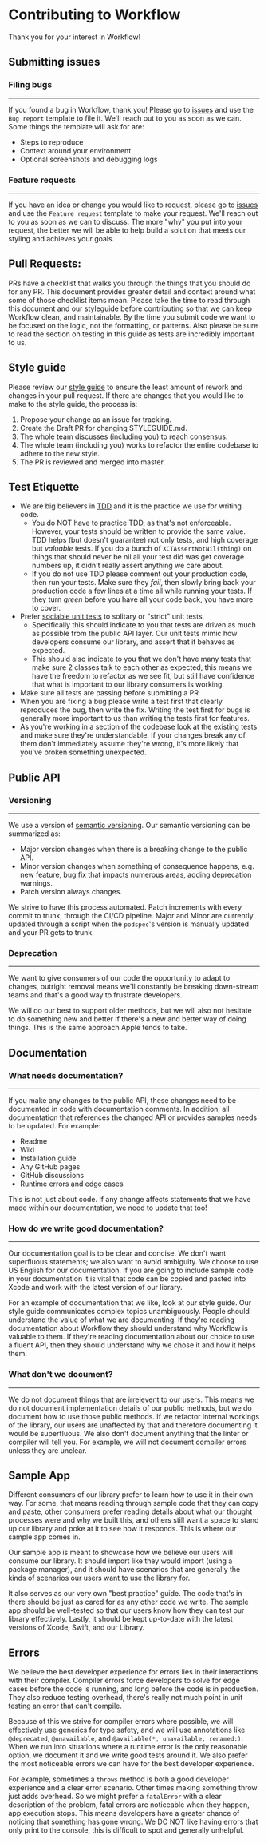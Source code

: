 # Contributing to Workflow
Thank you for your interest in Workflow!

## Submitting issues
### Filing bugs
---
If you found a bug in Workflow, thank you!  Please go to [issues](https://github.com/Tyler-Keith-Thompson/Workflow/issues/new/choose) and use the `Bug report` template to file it.  We'll reach out to you as soon as we can.  Some things the template will ask for are:
- Steps to reproduce
- Context around your environment
- Optional screenshots and debugging logs

### Feature requests
---
If you have an idea or change you would like to request, please go to [issues](https://github.com/Tyler-Keith-Thompson/Workflow/issues/new/choose) and use the `Feature request` template to make your request.  We'll reach out to you as soon as we can to discuss.  The more "why" you put into your request, the better we will be able to help build a solution that meets our styling and achieves your goals.

## Pull Requests:
PRs have a checklist that walks you through the things that you should do for any PR. This document provides greater detail and context around what some of those checklist items mean. Please take the time to read through this document and our styleguide before contributing so that we can keep Workflow clean, and maintainable. By the time you submit code we want to be focused on the logic, not the formatting, or patterns. Also please be sure to read the section on testing in this guide as tests are incredibly important to us.

## Style guide
Please review our [style guide](STYLEGUIDE.md) to ensure the least amount of rework and changes in your pull request.  If there are changes that you would like to make to the style guide, the process is:
1. Propose your change as an issue for tracking.
1. Create the Draft PR for changing STYLEGUIDE.md.
1. The whole team discusses (including you) to reach consensus.
1. The whole team (including you) works to refactor the entire codebase to adhere to the new style.
1. The PR is reviewed and merged into master.

<!-- When a tool is selected for Static Analysis add a section here to document what we care about and the process to change the things about it that we don't like -->

## Test Etiquette
- We are big believers in [TDD](https://en.wikipedia.org/wiki/Test-driven_development) and it is the practice we use for writing code. 
  - You do NOT have to practice TDD, as that's not enforceable. However, your tests should be written to provide the same value. TDD helps (but doesn't guarantee) not only tests, and high coverage but *valuable* tests. If you do a bunch of `XCTAssertNotNil(thing)` on things that should never be nil all your test did was get coverage numbers up, it didn't really assert anything we care about.
  - If you do not use TDD please comment out your production code, then run your tests. Make sure they *fail*, then slowly bring back your production code a few lines at a time all while running your tests. If they turn *green* before you have all your code back, you have more to cover.
- Prefer [sociable unit tests](https://martinfowler.com/bliki/UnitTest.html/) to solitary or "strict" unit tests.
  - Specifically this should indicate to you that tests are driven as much as possible from the public API layer. Our unit tests mimic how developers consume our library, and assert that it behaves as expected.
  - This should also indicate to you that we don't have many tests that make sure 2 classes talk to each other as expected, this means we have the freedom to refactor as we see fit, but still have confidence that what is important to our library consumers is working.
- Make sure all tests are passing before submitting a PR
- When you are fixing a bug please write a test first that clearly reproduces the bug, then write the fix. Writing the test first for bugs is generally more important to us than writing the tests first for features.
- As you're working in a section of the codebase look at the existing tests and make sure they're understandable. If your changes break any of them don't immediately assume they're wrong, it's more likely that you've broken something unexpected.

## Public API
### Versioning
---
We use a version of [semantic versioning](https://semver.org/#summary). Our semantic versioning can be summarized as:

* Major version changes when there is a breaking change to the public API.
* Minor version changes when something of consequence happens, e.g. new feature, bug fix that impacts numerous areas, adding deprecation warnings.
* Patch version always changes.

We strive to have this process automated. Patch increments with every commit to trunk, through the CI/CD pipeline. Major and Minor are currently updated through a script when the `podspec`'s version is manually updated and your PR gets to trunk.

### Deprecation
---
We want to give consumers of our code the opportunity to adapt to changes, outright removal means we'll constantly be breaking down-stream teams and that's a good way to frustrate developers.

We will do our best to support older methods, but we will also not hesitate to do something new and better if there's a new and better way of doing things. This is the same approach Apple tends to take.

## Documentation
### What needs documentation?
---
If you make any changes to the public API, these changes need to be documented in code with documentation comments. In addition, all documentation that references the changed API or provides samples needs to be updated. For example:
* Readme
* Wiki
* Installation guide
* Any GitHub pages
* GitHub discussions
* Runtime errors and edge cases

This is not just about code. If any change affects statements that we have made within our documentation, we need to update that too! 

### How do we write good documentation?
---
Our documentation goal is to be clear and concise. We don't want superfluous statements; we also want to avoid ambiguity. We choose to use US English for our documentation. If you are going to include sample code in your documentation it is vital that code can be copied and pasted into Xcode and work with the latest version of our library.

For an example of documentation that we like, look at our style guide. Our style guide communicates complex topics unambiguously. People should understand the value of what we are documenting. If they're reading documentation about Workflow they should understand why Workflow is valuable to them. If they're reading documentation about our choice to use a fluent API, then they should understand why we chose it and how it helps them.  

### What don't we document? 
---
We do not document things that are irrelevent to our users. This means we do not document implementation details of our public methods, but we do document how to use those public methods. If we refactor internal workings of the library, our users are unaffected by that and therefore documenting it would be superfluous. We also don't document anything that the linter or compiler will tell you. For example, we will not document compiler errors unless they are unclear. 

## Sample App
Different consumers of our library prefer to learn how to use it in their own way. For some, that means reading through sample code that they can copy and paste, other consumers prefer reading details about what our thought processes were and why we built this, and others still want a space to stand up our library and poke at it to see how it responds. This is where our sample app comes in.

Our sample app is meant to showcase how we believe our users will consume our library. It should import like they would import (using a package manager), and it should have scenarios that are generally the kinds of scenarios our users want to use the library for.

It also serves as our very own "best practice" guide. The code that's in there should be just as cared for as any other code we write. The sample app should be well-tested so that our users know how they can test our library effectively. Lastly, it should be kept up-to-date with the latest versions of Xcode, Swift, and our Library.

## Errors
We believe the best developer experience for errors lies in their interactions with their compiler. Compiler errors force developers to solve for edge cases before the code is running, and long before the code is in production. They also reduce testing overhead, there's really not much point in unit testing an error that can't compile.

Because of this we strive for compiler errors where possible, we will effectively use generics for type safety, and we will use annotations like `@deprecated`, `@unavailable`, and `@available(*, unavailable, renamed:)`. When we run into situations where a runtime error is the only reasonable option, we document it and we write good tests around it. We also prefer the most noticeable errors we can have for the best developer experience.

For example, sometimes a `throws` method is both a good developer experience and a clear error scenario. Other times making something throw just adds overhead. So we might prefer a `fatalError` with a clear description of the problem, fatal errors are noticeable when they happen, app execution stops. This means developers have a greater chance of noticing that something has gone wrong. We DO NOT like having errors that only print to the console, this is difficult to spot and generally unhelpful.